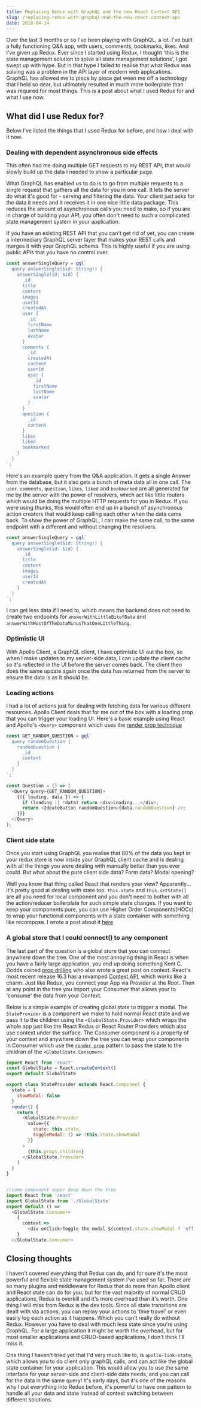 ```yaml
---
title: Replacing Redux with GraphQL and the new React Context API
slug: /replacing-redux-with-graphql-and-the-new-react-context-api
date: 2018-04-14
---
```


Over the last 3 months or so I've been playing with GraphQL, a lot. I've built a fully functioning Q&A app, with users, comments, bookmarks, likes. And I've given up Redux. Ever since I started using Redux, I thought 'this is the state management solution to solve all state management solutions', I got swept up with hype. But in that hype I failed to realise that what Redux was solving was a problem in the API layer of modern web applications. GraphQL has allowed me to piece by piece get ween me off a technology that I held so dear, but ultimately resulted in much more boilerplate than was required for most things. This is a post about what I used Redux for and what I use now.

## What did I use Redux for?

Below I've listed the things that I used Redux for before, and how I deal with it now.

### Dealing with dependent asynchronous side effects

This often had me doing multiple GET requests to my REST API, that would slowly build up the data I needed to show a particular page.

What GraphQL has enabled us to do is to go from multiple requests to a single request that gathers all the data for you in one call. It lets the server do what it's good for - serving and filtering the data. Your client just asks for the data it needs and it receives it in one nice little data package. This reduces the amount of asynchronous calls you need to make, so if you are in charge of building your API, you often don't need to such a complicated state management system in your application.

If you have an existing REST API that you can't get rid of yet, you can create a intermediary GraphQL server layer that makes your REST calls and merges it with your GraphQL schema. This is highly useful if you are using public APIs that you have no control over.

```js
const answerSingleQuery = gql`
  query answerSingle($id: String!) {
    answerSingle(id: $id) {
      _id
      title
      content
      images
      userId
      createdAt
      user {
        _id
        firstName
        lastName
        avatar
      }
      comments {
        _id
        createdAt
        content
        userId
        user {
          _id
          firstName
          lastName
          avatar
        }
      }
      question {
        _id
        content
      }
      likes
      liked
      bookmarked
    }
  }
`;
```

Here's an example query from the Q&A application. It gets a single Answer from the database, but it also gets a bunch of meta data all in one call. The `user`. `comments`, `question`, `likes`, `liked` and `bookmarked` are all generated for me by the server with the power of resolvers, which act like little routers which would be doing the multiple HTTP requests for you in Redux. If you were using thunks, this would often end up in a bunch of asynchronous action creators that would keep calling each other when the data came back. To show the power of GraphQL, I can make the same call, to the same endpoint with a different and without changing the resolvers.

```js
const answerSingleQuery = gql`
  query answerSingle($id: String!) {
    answerSingle(id: $id) {
      _id
      title
      content
      images
      userId
      createdAt
    }
  }
`;
```

I can get less data if I need to, whicb means the backend does not need to create two endpoints for `answerWithLittleBitofData` and `answerWithMostOfTheDataMinusThatOneLittleThing`.

### Optimistic UI

With Apollo Client, a GraphQL client, I have optimistic UI out the box, so when I make updates to my server-side data, I can update the client cache so it's reflected in the UI before the server comes back. The client then does the same update again once the data has returned from the server to ensure the data is as it should be.

### Loading actions

I had a lot of actions just for dealing with fetching data for various different resources. Apollo Client deals that for me out of the box with a loading prop that you can trigger your loading UI. Here's a basic example using React and Apollo's `<Query>` component which uses the [render prop technique](https://reactjs.org/docs/render-props.html)

```js
const GET_RANDOM_QUESTION = gql`
  query randomQuestion {
    randomQuestion {
      _id
      content
    }
  }
`;

const Question = () => (
  <Query query={GET_RANDOM_QUESTION}>
    {({ loading, data }) => {
      if (loading || !data) return <div>Loading...</div>;
      return <IdeateButton randomQuestion={data.randomQuestion} />;
    }}}
  </Query>
);
```

### Client side state

Once you start using GraphQL you realise that 80% of the data you kept in your redux store is now inside your GraphQL client cache and is dealing with all the things you were dealing with manually better than you ever could. But what about the pure client side data? Form data? Modal opening?

Well you know that thing called React that renders your view? Apparently... it's pretty good at dealing with state too. `this.state` and `this.setState()` are all you need for local component and you don't need to bother with all the action/reducer boilerplate for such simple state changes. If you want to keep your components pure, you can use Higher Order Components(HOCs) to wrap your functional components with a state container with something like recompose. I wrote a post about it [here](http://jefflau.net/improving-your-react-workflow-with-recompose-and-hoc)

### A global store that I could connect() to any component

The last part of the question is a global store that you can connect anywhere down the tree. One of the most annoying thing in React is when you have a fairly large application, you end up doing something Kent C. Dodds coined [prop drilling](https://medium.com/dailyjs/reacts-%EF%B8%8F-new-context-api-70c9fe01596b) who also wrote a great post on context. React's most recent release 16.3 has a revamped [Context API](https://reactjs.org/docs/context.html), which works like a charm. Just like Redux, you connect your App via Provider at the Root. Then at any point in the tree you import your Consumer that allows your to 'consume' the data from your Context.

Below is a simple example of creating global state to trigger a modal. The `StateProvider` is a component we make to hold normal React state and we pass it to the children using the `<GlobalState.Provider>` which wraps the whole app just like the React Redux or React Router Providers which also use context under the surface. The Consumer component is a property of your context and anywhere down the tree you can wrap your components in Consumer which use the [`render prop`](https://reactjs.org/docs/render-props.html) pattern to pass the state to the children of the `<GlobalState.Consumer>`.

```js
import React from 'react'
const GlobalState = React.createContext()
export default GlobalState

export class StateProvider extends React.Component {
  state = {
    showModal: false
  }
  render() {
    return (
      <GlobalState.Provider
        value={{
          state: this.state,
          toggleModal: () => !this.state.showModal
        }}
      >
        {this.props.children}
      </GlobalState.Provider>
    )
  }
}


//some component super deep down the tree
import React from 'react'
import GlobalState from './GlobalState'
export default () =>
  <GlobalState.Consumer>
    {
      context =>
        <div onClick>Toggle the modal ${context.state.showModal ? 'off': 'on'}!</div>
    }
  </GlobalState.Consumer>
```

## Closing thoughts

I haven't covered everything that Redux can do, and for sure it's the most powerful and flexible state management system I've used so far. There are so many plugins and middleware for Redux that do more than Apollo client and React state can do for you, but for the vast majority of normal CRUD applications, Redux is overkill and it's more overhead than it's worth. One thing I will miss from Redux is the dev tools. Since all state transitions are dealt with via actions, you can replay your actions to 'time travel' or even easily log each action as it happens. Which you can't really do without Redux. However you have to deal with much less state since you're using GraphQL. For a large application it might be worth the overhead, but for most smaller applications and CRUD-based applications, I don't think I'll miss it.

One thing I haven't tried yet that I'd very much like to, is `apollo-link-state`, which allows you to do client only graphQL calls, and can act like the global state container for your application. This would allow you to use the same interface for your server-side and client-side data needs, and you can call for the data in the same query! It's early days, but it's one of the reasons why I put everything into Redux before, it's powerful to have one pattern to handle all your data and state instead of context switching between different solutions.
